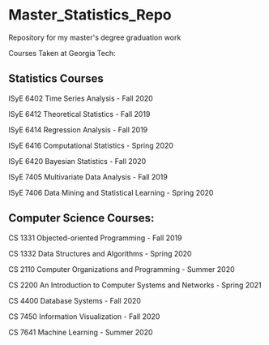 # Master_Statistics_Repo

Repository for my master's degree graduation work

Courses Taken at Georgia Tech:

## Statistics Courses

ISyE 6402 Time Series Analysis - Fall 2020

ISyE 6412 Theoretical Statistics - Fall 2019

ISyE 6414 Regression Analysis - Fall 2019

ISyE 6416 Computational Statistics - Spring 2020

ISyE 6420 Bayesian Statistics - Fall 2020

ISyE 7405 Multivariate Data Analysis - Fall 2019

ISyE 7406 Data Mining and Statistical Learning - Spring 2020

## Computer Science Courses:

CS 1331 Objected-oriented Programming - Fall 2019

CS 1332 Data Structures and Algorithms - Spring 2020

CS 2110 Computer Organizations and Programming - Summer 2020

CS 2200 An Introduction to Computer Systems and Networks - Spring 2021

CS 4400 Database Systems - Fall 2020

CS 7450 Information Visualization - Fall 2020

CS 7641 Machine Learning - Summer 2020
